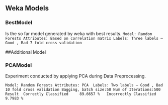 ## Weka Models

### BestModel
Is the so far model generated by weka with best results.
`
Model: Random Forests
Attributes: Based on correlation matrix
Labels: Three labels – Good , Bad
7 fold cross validation
`

##Additional Model
### PCAModel
Experiment conducted by applying PCA during Data Preprocessing.

`Model: Random Forests
Attributes: PCA 
Labels: Two labels – Good , Bad
10 fold cross validation
Bagging, batch size:50
Num of Iterations:500
Result 
Correctly Classified     89.6657 %  
Incorrectly Classified   9.7983 %  
`
